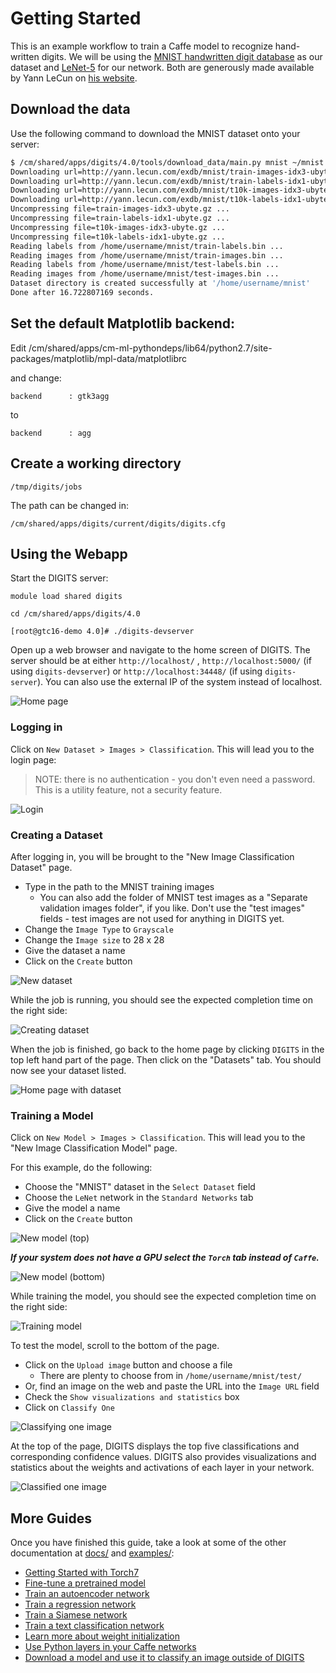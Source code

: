 # Getting Started

This is an example workflow to train a Caffe model to recognize hand-written digits.
We will be using the [MNIST handwritten digit database](http://yann.lecun.com/exdb/mnist) as our dataset and [LeNet-5](http://yann.lecun.com/exdb/lenet/) for our network.
Both are generously made available by Yann LeCun on [his website](http://yann.lecun.com/).

## Download the data

Use the following command to download the MNIST dataset onto your server:
```sh
$ /cm/shared/apps/digits/4.0/tools/download_data/main.py mnist ~/mnist
Downloading url=http://yann.lecun.com/exdb/mnist/train-images-idx3-ubyte.gz ...
Downloading url=http://yann.lecun.com/exdb/mnist/train-labels-idx1-ubyte.gz ...
Downloading url=http://yann.lecun.com/exdb/mnist/t10k-images-idx3-ubyte.gz ...
Downloading url=http://yann.lecun.com/exdb/mnist/t10k-labels-idx1-ubyte.gz ...
Uncompressing file=train-images-idx3-ubyte.gz ...
Uncompressing file=train-labels-idx1-ubyte.gz ...
Uncompressing file=t10k-images-idx3-ubyte.gz ...
Uncompressing file=t10k-labels-idx1-ubyte.gz ...
Reading labels from /home/username/mnist/train-labels.bin ...
Reading images from /home/username/mnist/train-images.bin ...
Reading labels from /home/username/mnist/test-labels.bin ...
Reading images from /home/username/mnist/test-images.bin ...
Dataset directory is created successfully at '/home/username/mnist'
Done after 16.722807169 seconds.
```

## Set the default Matplotlib backend:

Edit /cm/shared/apps/cm-ml-pythondeps/lib64/python2.7/site-packages/matplotlib/mpl-data/matplotlibrc

and change:

```backend      : gtk3agg```

to

```backend      : agg```

## Create a working directory

``` /tmp/digits/jobs ```


The path can be changed in:

``` /cm/shared/apps/digits/current/digits/digits.cfg ```


## Using the Webapp



Start the DIGITS server:

```module load shared digits```  



```cd /cm/shared/apps/digits/4.0```


```[root@gtc16-demo 4.0]# ./digits-devserver```



Open up a web browser and navigate to the home screen of DIGITS.
The server should be at either `http://localhost/` , `http://localhost:5000/` (if using `digits-devserver`) or `http://localhost:34448/` (if using `digits-server`). You can also use the external IP of the system instead of localhost.

![Home page](images/home-page-1.jpg)

### Logging in

Click on `New Dataset > Images > Classification`.
This will lead you to the login page:

> NOTE: there is no authentication - you don't even need a password.
This is a utility feature, not a security feature.

![Login](images/login.jpg)

### Creating a Dataset

After logging in, you will be brought to the "New Image Classification Dataset" page.

* Type in the path to the MNIST training images
  * You can also add the folder of MNIST test images as a "Separate validation images folder", if you like. Don't use the "test images" fields - test images are not used for anything in DIGITS yet.
* Change the `Image Type` to `Grayscale`
* Change the `Image size` to 28 x 28
* Give the dataset a name
* Click on the `Create` button

![New dataset](images/new-dataset.jpg)

While the job is running, you should see the expected completion time on the right side:

![Creating dataset](images/creating-dataset.jpg)

When the job is finished, go back to the home page by clicking `DIGITS` in the top left hand part of the page.
Then click on the "Datasets" tab.
You should now see your dataset listed.

![Home page with dataset](images/home-page-2.jpg)

### Training a Model

Click on `New Model > Images > Classification`.
This will lead you to the "New Image Classification Model" page.

For this example, do the following:
* Choose the "MNIST" dataset in the `Select Dataset` field
* Choose the `LeNet` network in the `Standard Networks` tab
* Give the model a name
* Click on the `Create` button

![New model (top)](images/new-model-top-half.jpg)

_**If your system does not have a GPU select the `Torch` tab instead of `Caffe`.**_

![New model (bottom)](images/new-model-bottom-half.jpg)

While training the model, you should see the expected completion time on the right side:

![Training model](images/training-model.jpg)

To test the model, scroll to the bottom of the page.
* Click on the `Upload image` button and choose a file
  * There are plenty to choose from in `/home/username/mnist/test/`
* Or, find an image on the web and paste the URL into the `Image URL` field
* Check the `Show visualizations and statistics` box
* Click on `Classify One`

![Classifying one image](images/classifying-one-image.jpg)

At the top of the page, DIGITS displays the top five classifications and corresponding confidence values.
DIGITS also provides visualizations and statistics about the weights and activations of each layer in your network.

![Classified one image](images/classified-one-image.jpg)

## More Guides

Once you have finished this guide, take a look at some of the other documentation at [docs/](.) and [examples/](../examples/):

* [Getting Started with Torch7](GettingStartedTorch.md)
* [Fine-tune a pretrained model](../examples/fine-tuning/README.md)
* [Train an autoencoder network](../examples/autoencoder/README.md)
* [Train a regression network](../examples/regression/README.md)
* [Train a Siamese network](../examples/siamese/README.md)
* [Train a text classification network](../examples/text-classification/README.md)
* [Learn more about weight initialization](../examples/weight-init/README.md)
* [Use Python layers in your Caffe networks](../examples/python-layer/README.md)
* [Download a model and use it to classify an image outside of DIGITS](../examples/classification/README.md)
